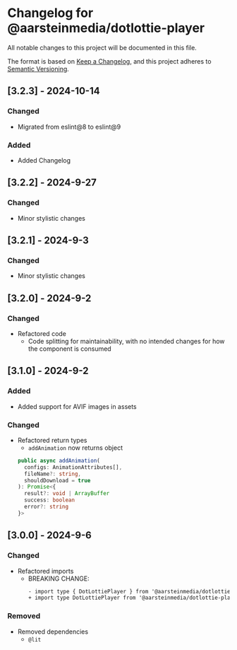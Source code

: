 # Changelog for @aarsteinmedia/dotlottie-player

All notable changes to this project will be documented in this file.

The format is based on [Keep a Changelog](https://keepachangelog.com/en/1.1.0/),
and this project adheres to [Semantic Versioning](https://semver.org/spec/v2.0.0.html).

## [3.2.3] - 2024-10-14

### Changed

- Migrated from eslint@8 to eslint@9

### Added

- Added Changelog

## [3.2.2] - 2024-9-27

### Changed

- Minor stylistic changes

## [3.2.1] - 2024-9-3

### Changed

- Minor stylistic changes

## [3.2.0] - 2024-9-2

### Changed

- Refactored code
  - Code splitting for maintainability, with no intended changes for how the component is consumed

## [3.1.0] - 2024-9-2

### Added

- Added support for AVIF images in assets

### Changed

- Refactored return types
  - `addAnimation` now returns object
  ```typescript
  public async addAnimation(
    configs: AnimationAttributes[],
    fileName?: string,
    shouldDownload = true
  ): Promise<{
    result?: void | ArrayBuffer
    success: boolean
    error?: string
  }>
  ```

## [3.0.0] - 2024-9-6

### Changed

- Refactored imports
  - BREAKING CHANGE:
    ```changelog
    - import type { DotLottiePlayer } from '@aarsteinmedia/dotlottie-player'
    + import type DotLottiePlayer from '@aarsteinmedia/dotlottie-player'
    ```

### Removed

- Removed dependencies
  - `@lit`